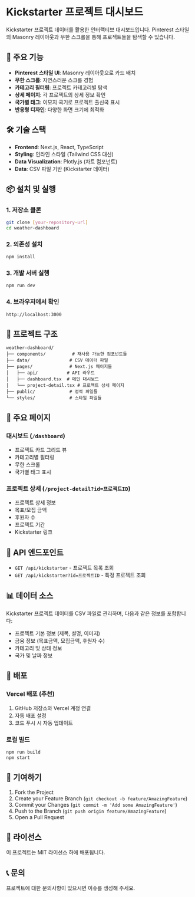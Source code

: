 # Kickstarter 프로젝트 대시보드

Kickstarter 프로젝트 데이터를 활용한 인터랙티브 대시보드입니다. Pinterest 스타일의 Masonry 레이아웃과 무한 스크롤을 통해 프로젝트들을 탐색할 수 있습니다.

## 🚀 주요 기능

- **Pinterest 스타일 UI**: Masonry 레이아웃으로 카드 배치
- **무한 스크롤**: 자연스러운 스크롤 경험
- **카테고리 필터링**: 프로젝트 카테고리별 탐색
- **상세 페이지**: 각 프로젝트의 상세 정보 확인
- **국가별 태그**: 이모지 국기로 프로젝트 출신국 표시
- **반응형 디자인**: 다양한 화면 크기에 최적화

## 🛠️ 기술 스택

- **Frontend**: Next.js, React, TypeScript
- **Styling**: 인라인 스타일 (Tailwind CSS 대신)
- **Data Visualization**: Plotly.js (차트 컴포넌트)
- **Data**: CSV 파일 기반 (Kickstarter 데이터)

## 📦 설치 및 실행

### 1. 저장소 클론
```bash
git clone [your-repository-url]
cd weather-dashboard
```

### 2. 의존성 설치
```bash
npm install
```

### 3. 개발 서버 실행
```bash
npm run dev
```

### 4. 브라우저에서 확인
```
http://localhost:3000
```

## 📁 프로젝트 구조

```
weather-dashboard/
├── components/          # 재사용 가능한 컴포넌트들
├── data/               # CSV 데이터 파일
├── pages/              # Next.js 페이지들
│   ├── api/           # API 라우트
│   ├── dashboard.tsx  # 메인 대시보드
│   └── project-detail.tsx # 프로젝트 상세 페이지
├── public/             # 정적 파일들
└── styles/             # 스타일 파일들
```

## 🎯 주요 페이지

### 대시보드 (`/dashboard`)
- 프로젝트 카드 그리드 뷰
- 카테고리별 필터링
- 무한 스크롤
- 국가별 태그 표시

### 프로젝트 상세 (`/project-detail?id=프로젝트ID`)
- 프로젝트 상세 정보
- 목표/모집 금액
- 후원자 수
- 프로젝트 기간
- Kickstarter 링크

## 🔧 API 엔드포인트

- `GET /api/kickstarter` - 프로젝트 목록 조회
- `GET /api/kickstarter?id=프로젝트ID` - 특정 프로젝트 조회

## 📊 데이터 소스

Kickstarter 프로젝트 데이터를 CSV 파일로 관리하며, 다음과 같은 정보를 포함합니다:
- 프로젝트 기본 정보 (제목, 설명, 이미지)
- 금융 정보 (목표금액, 모집금액, 후원자 수)
- 카테고리 및 상태 정보
- 국가 및 날짜 정보

## 🚀 배포

### Vercel 배포 (추천)
1. GitHub 저장소와 Vercel 계정 연결
2. 자동 배포 설정
3. 코드 푸시 시 자동 업데이트

### 로컬 빌드
```bash
npm run build
npm start
```

## 🤝 기여하기

1. Fork the Project
2. Create your Feature Branch (`git checkout -b feature/AmazingFeature`)
3. Commit your Changes (`git commit -m 'Add some AmazingFeature'`)
4. Push to the Branch (`git push origin feature/AmazingFeature`)
5. Open a Pull Request

## 📝 라이선스

이 프로젝트는 MIT 라이선스 하에 배포됩니다.

## 📞 문의

프로젝트에 대한 문의사항이 있으시면 이슈를 생성해 주세요.
